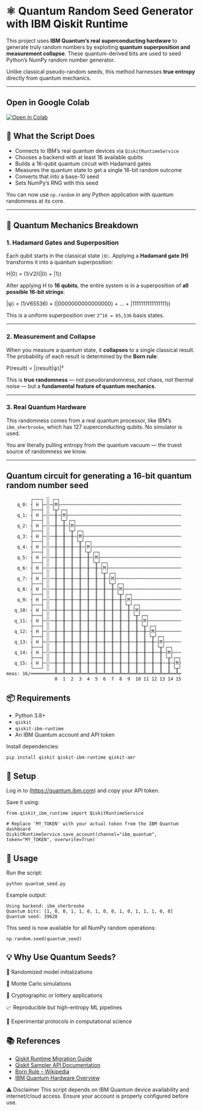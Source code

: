 # ⚛️ Quantum Random Seed Generator with IBM Qiskit Runtime

This project uses **IBM Quantum’s real superconducting hardware** to generate truly random numbers by exploiting **quantum superposition and measurement collapse**. These quantum-derived bits are used to seed Python’s NumPy random number generator.

Unlike classical pseudo-random seeds, this method harnesses **true entropy** directly from quantum mechanics.

---

## Open in Google Colab
[![Open In Colab](https://colab.research.google.com/assets/colab-badge.svg)](https://colab.research.google.com/github/jahaltom/Quantum-Computing/blob/main/quantum_seed.ipynb)

## 🚀 What the Script Does

- Connects to IBM’s real quantum devices via `QiskitRuntimeService`
- Chooses a backend with at least 16 available qubits
- Builds a 16-qubit quantum circuit with Hadamard gates
- Measures the quantum state to get a single 16-bit random outcome
- Converts that into a base-10 seed
- Sets NumPy’s RNG with this seed

You can now use `np.random` in any Python application with quantum randomness at its core.

---

## 🧠 Quantum Mechanics Breakdown

### 1. Hadamard Gates and Superposition

Each qubit starts in the classical state `|0⟩`. Applying a **Hadamard gate (H)** transforms it into a quantum superposition:

H|0⟩ = (1/√2)(|0⟩ + |1⟩)



After applying H to **16 qubits**, the entire system is in a superposition of **all possible 16-bit strings**:

|ψ⟩ = (1/√65536) × (|0000000000000000⟩ + ... + |1111111111111111⟩)



This is a uniform superposition over `2^16 = 65,536` basis states.

---

### 2. Measurement and Collapse

When you measure a quantum state, it **collapses** to a single classical result. The probability of each result is determined by the **Born rule**:

P(result) = |⟨result|ψ⟩|²



This is **true randomness** — not pseudorandomness, not chaos, not thermal noise — but a **fundamental feature of quantum mechanics**.

---

### 3. Real Quantum Hardware

This randomness comes from a real quantum processor, like IBM’s `ibm_sherbrooke`, which has 127 superconducting qubits. No simulator is used.

You are literally pulling entropy from the quantum vacuum — the truest source of randomness we know.

---
## Quantum circuit for generating a 16-bit quantum random number seed
```
         ┌───┐ ░ ┌─┐                                             
    q_0: ┤ H ├─░─┤M├─────────────────────────────────────────────
         ├───┤ ░ └╥┘┌─┐                                          
    q_1: ┤ H ├─░──╫─┤M├──────────────────────────────────────────
         ├───┤ ░  ║ └╥┘┌─┐                                       
    q_2: ┤ H ├─░──╫──╫─┤M├───────────────────────────────────────
         ├───┤ ░  ║  ║ └╥┘┌─┐                                    
    q_3: ┤ H ├─░──╫──╫──╫─┤M├────────────────────────────────────
         ├───┤ ░  ║  ║  ║ └╥┘┌─┐                                 
    q_4: ┤ H ├─░──╫──╫──╫──╫─┤M├─────────────────────────────────
         ├───┤ ░  ║  ║  ║  ║ └╥┘┌─┐                              
    q_5: ┤ H ├─░──╫──╫──╫──╫──╫─┤M├──────────────────────────────
         ├───┤ ░  ║  ║  ║  ║  ║ └╥┘┌─┐                           
    q_6: ┤ H ├─░──╫──╫──╫──╫──╫──╫─┤M├───────────────────────────
         ├───┤ ░  ║  ║  ║  ║  ║  ║ └╥┘┌─┐                        
    q_7: ┤ H ├─░──╫──╫──╫──╫──╫──╫──╫─┤M├────────────────────────
         ├───┤ ░  ║  ║  ║  ║  ║  ║  ║ └╥┘┌─┐                     
    q_8: ┤ H ├─░──╫──╫──╫──╫──╫──╫──╫──╫─┤M├─────────────────────
         ├───┤ ░  ║  ║  ║  ║  ║  ║  ║  ║ └╥┘┌─┐                  
    q_9: ┤ H ├─░──╫──╫──╫──╫──╫──╫──╫──╫──╫─┤M├──────────────────
         ├───┤ ░  ║  ║  ║  ║  ║  ║  ║  ║  ║ └╥┘┌─┐               
   q_10: ┤ H ├─░──╫──╫──╫──╫──╫──╫──╫──╫──╫──╫─┤M├───────────────
         ├───┤ ░  ║  ║  ║  ║  ║  ║  ║  ║  ║  ║ └╥┘┌─┐            
   q_11: ┤ H ├─░──╫──╫──╫──╫──╫──╫──╫──╫──╫──╫──╫─┤M├────────────
         ├───┤ ░  ║  ║  ║  ║  ║  ║  ║  ║  ║  ║  ║ └╥┘┌─┐         
   q_12: ┤ H ├─░──╫──╫──╫──╫──╫──╫──╫──╫──╫──╫──╫──╫─┤M├─────────
         ├───┤ ░  ║  ║  ║  ║  ║  ║  ║  ║  ║  ║  ║  ║ └╥┘┌─┐      
   q_13: ┤ H ├─░──╫──╫──╫──╫──╫──╫──╫──╫──╫──╫──╫──╫──╫─┤M├──────
         ├───┤ ░  ║  ║  ║  ║  ║  ║  ║  ║  ║  ║  ║  ║  ║ └╥┘┌─┐   
   q_14: ┤ H ├─░──╫──╫──╫──╫──╫──╫──╫──╫──╫──╫──╫──╫──╫──╫─┤M├───
         ├───┤ ░  ║  ║  ║  ║  ║  ║  ║  ║  ║  ║  ║  ║  ║  ║ └╥┘┌─┐
   q_15: ┤ H ├─░──╫──╫──╫──╫──╫──╫──╫──╫──╫──╫──╫──╫──╫──╫──╫─┤M├
         └───┘ ░  ║  ║  ║  ║  ║  ║  ║  ║  ║  ║  ║  ║  ║  ║  ║ └╥┘
meas: 16/═════════╩══╩══╩══╩══╩══╩══╩══╩══╩══╩══╩══╩══╩══╩══╩══╩═
                  0  1  2  3  4  5  6  7  8  9  10 11 12 13 14 15

```
## 📦 Requirements

- Python 3.8+
- `qiskit`
- `qiskit-ibm-runtime`
- An IBM Quantum account and API token

Install dependencies:

```
pip install qiskit qiskit-ibm-runtime qiskit-aer
```
## 🔐 Setup
Log in to (https://quantum.ibm.com) and copy your API token.

Save it using:

```
from qiskit_ibm_runtime import QiskitRuntimeService

# Replace 'MY_TOKEN' with your actual token from the IBM Quantum dashboard
QiskitRuntimeService.save_account(channel="ibm_quantum", token="MY_TOKEN", overwrite=True)
```
## 🧬 Usage
Run the script:

```
python quantum_seed.py
```
Example output:

```
Using backend: ibm_sherbrooke
Quantum bits: [1, 0, 0, 1, 1, 0, 1, 0, 0, 1, 0, 1, 1, 1, 0, 0]
Quantum seed: 39620
```
This seed is now available for all NumPy random operations:

```
np.random.seed(quantum_seed)
```
## 💡 Why Use Quantum Seeds?
🎲 Randomized model initializations

🧬 Monte Carlo simulations

🔐 Cryptographic or lottery applications

📈 Reproducible but high-entropy ML pipelines

🧪 Experimental protocols in computational science

## 📚 References

- [Qiskit Runtime Migration Guide](https://docs.quantum.ibm.com/migration-guides/qiskit-runtime)
- [Qiskit Sampler API Documentation](https://docs.quantum.ibm.com/api/qiskit-ibm-runtime/sampler)
- [Born Rule – Wikipedia](https://en.wikipedia.org/wiki/Born_rule)
- [IBM Quantum Hardware Overview](https://quantum-computing.ibm.com/)



⚠️ Disclaimer
This script depends on IBM Quantum device availability and internet/cloud access. Ensure your account is properly configured before use.
